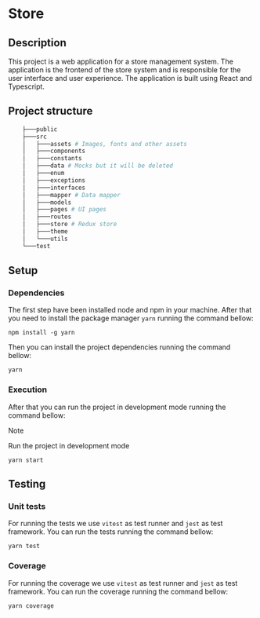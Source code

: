 # Store

## Description

This project is a web application for a store management system. The application is the frontend of the store system and is responsible for the user interface and user experience. The application is built using React and Typescript.

## Project structure

```powershell
    ├───public
    ├───src
    │   ├───assets # Images, fonts and other assets
    │   ├───components
    │   ├───constants
    │   ├───data # Mocks but it will be deleted
    │   ├───enum
    │   ├───exceptions
    │   ├───interfaces
    │   ├───mapper # Data mapper 
    │   ├───models
    │   ├───pages # UI pages
    │   ├───routes
    │   ├───store # Redux store
    │   ├───theme
    │   └───utils
    └───test
```

## Setup

<!-- ### Environment variables

> [!NOTE]
> Avoid this configuration

Use the `.env` file to set the environment variables.

- ``SONARQUBE_TOKEN``: Token to connect to SonarQube used in `./sonarqube/sonarscan.js` file -->

### Dependencies

The first step have been installed node and npm in your machine. After that you need to install the package manager `yarn` running the command bellow:

```node
npm install -g yarn
```

Then you can install the project dependencies running the command bellow:

```node
yarn
```

<!-- ### SonarQube

For running SonarQube on community edition you need to get `podman`, `docker` or `SonarQube` installed in your own machine. after that you need to create bellow folder structure in your project root:

- `sonarqube/extensions`
- `sonarqube/data`
- `sonarqube/logs`

When SonarQube have been up and the folder structure have been created, you can run the command bellow and synchronize the project with SonarQube from your container.

```bash
node ./sonarqube/sonarscan.js
``` -->

### Execution

After that you can run the project in development mode running the command bellow:

> [!NOTE]
> Run the project in development mode

```node
yarn start
```

## Testing

### Unit tests

For running the tests we use `vitest` as test runner and `jest` as test framework. You can run the tests running the command bellow:

```node
yarn test
```

### Coverage

For running the coverage we use `vitest` as test runner and `jest` as test framework. You can run the coverage running the command bellow:

```node
yarn coverage
```